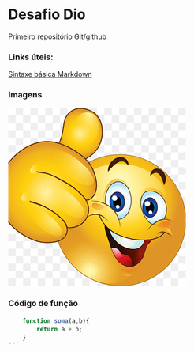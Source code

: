 # Desafio Dio

Primeiro repositório Git/github 


### Links úteis:

[Sintaxe básica Markdown](https://www.markdownguide.org/basic-syntax/)

### Imagens

[![Joinha](img/joia.png)](https://jogostorrents.site)

### Código de função

```javascript
    function soma(a,b){
        return a + b;
    }
´´´


